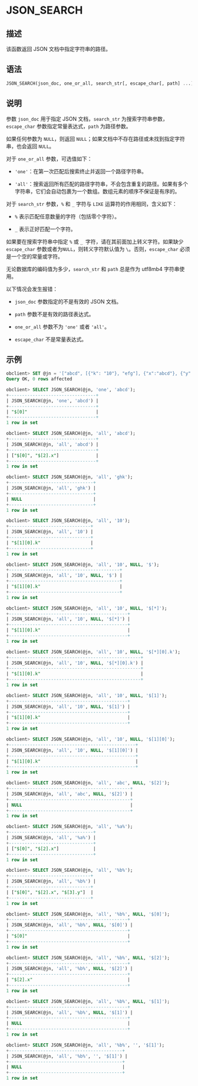 JSON_SEARCH 
================================



描述 
-----------------------

该函数返回 JSON 文档中指定字符串的路径。

语法 
-----------------------

```sql
JSON_SEARCH(json_doc, one_or_all, search_str[, escape_char[, path] ...])
```



说明 
-----------------------

参数 `json_doc` 用于指定 JSON 文档，`search_str` 为搜索字符串参数，`escape_char` 参数指定常量表达式，`path` 为路径参数。

如果任何参数为 `NULL`，则返回 `NULL`；如果文档中不存在路径或未找到指定字符串，也会返回 `NULL`。

对于 `one_or_all` 参数，可选值如下：

* `'one'`：在第一次匹配后搜索终止并返回一个路径字符串。

  

* `'all'`：搜索返回所有匹配的路径字符串，不会包含重复的路径。如果有多个字符串，它们会自动包裹为一个数组。数组元素的顺序不保证是有序的。

  




对于 `search_str` 参数，`%` 和 `_` 字符与 `LIKE` 运算符的作用相同，含义如下：

* `%` 表示匹配任意数量的字符（包括零个字符）。

  

* `_` 表示正好匹配一个字符。

  




如果要在搜索字符串中指定 `%` 或 `_ `字符，请在其前面加上转义字符。如果缺少 `escape_char` 参数或者为`NULL`，则转义字符默认值为 `\`。否则，`escape_char` 必须是一个空的常量或字符。

无论数据库的编码值为多少，`search_str` 和 `path` 总是作为 utf8mb4 字符串使用。

以下情况会发生报错：

* `json_doc` 参数指定的不是有效的 JSON 文档。

  

* `path` 参数不是有效的路径表达式。

  

* `one_or_all` 参数不为 `'one'` 或者 `'all'`。

  

* `escape_char` 不是常量表达式。

  




示例 
-----------------------

```sql
obclient> SET @jn = '["abcd", [{"k": "10"}, "efg"], {"x":"abcd"}, {"y":"cdef"}]';
Query OK, 0 rows affected

obclient> SELECT JSON_SEARCH(@jn, 'one', 'abcd');
+---------------------------------+
| JSON_SEARCH(@jn, 'one', 'abcd') |
+---------------------------------+
| "$[0]"                          |
+---------------------------------+
1 row in set

obclient> SELECT JSON_SEARCH(@jn, 'all', 'abcd');
+---------------------------------+
| JSON_SEARCH(@jn, 'all', 'abcd') |
+---------------------------------+
| ["$[0]", "$[2].x"]              |
+---------------------------------+
1 row in set

obclient> SELECT JSON_SEARCH(@jn, 'all', 'ghk');
+--------------------------------+
| JSON_SEARCH(@jn, 'all', 'ghk') |
+--------------------------------+
| NULL                           |
+--------------------------------+
1 row in set

obclient> SELECT JSON_SEARCH(@jn, 'all', '10');
+-------------------------------+
| JSON_SEARCH(@jn, 'all', '10') |
+-------------------------------+
| "$[1][0].k"                   |
+-------------------------------+
1 row in set

obclient> SELECT JSON_SEARCH(@jn, 'all', '10', NULL, '$');
+------------------------------------------+
| JSON_SEARCH(@jn, 'all', '10', NULL, '$') |
+------------------------------------------+
| "$[1][0].k"                              |
+------------------------------------------+
1 row in set

obclient> SELECT JSON_SEARCH(@jn, 'all', '10', NULL, '$[*]');
+---------------------------------------------+
| JSON_SEARCH(@jn, 'all', '10', NULL, '$[*]') |
+---------------------------------------------+
| "$[1][0].k"                                 |
+---------------------------------------------+
1 row in set

obclient> SELECT JSON_SEARCH(@jn, 'all', '10', NULL, '$[*][0].k');
+--------------------------------------------------+
| JSON_SEARCH(@jn, 'all', '10', NULL, '$[*][0].k') |
+--------------------------------------------------+
| "$[1][0].k"                                      |
+--------------------------------------------------+
1 row in set

obclient> SELECT JSON_SEARCH(@jn, 'all', '10', NULL, '$[1]');
+---------------------------------------------+
| JSON_SEARCH(@jn, 'all', '10', NULL, '$[1]') |
+---------------------------------------------+
| "$[1][0].k"                                 |
+---------------------------------------------+
1 row in set

obclient> SELECT JSON_SEARCH(@jn, 'all', '10', NULL, '$[1][0]');
+------------------------------------------------+
| JSON_SEARCH(@jn, 'all', '10', NULL, '$[1][0]') |
+------------------------------------------------+
| "$[1][0].k"                                    |
+------------------------------------------------+
1 row in set

obclient> SELECT JSON_SEARCH(@jn, 'all', 'abc', NULL, '$[2]');
+----------------------------------------------+
| JSON_SEARCH(@jn, 'all', 'abc', NULL, '$[2]') |
+----------------------------------------------+
| NULL                                         |
+----------------------------------------------+
1 row in set

obclient> SELECT JSON_SEARCH(@jn, 'all', '%a%');
+--------------------------------+
| JSON_SEARCH(@jn, 'all', '%a%') |
+--------------------------------+
| ["$[0]", "$[2].x"]             |
+--------------------------------+
1 row in set

obclient> SELECT JSON_SEARCH(@jn, 'all', '%b%');
+-------------------------------+
| JSON_SEARCH(@jn, 'all', '%b%') |
+-------------------------------+
| ["$[0]", "$[2].x", "$[3].y"]  |
+-------------------------------+
1 row in set 

obclient> SELECT JSON_SEARCH(@jn, 'all', '%b%', NULL, '$[0]');
+---------------------------------------------+
| JSON_SEARCH(@jn, 'all', '%b%', NULL, '$[0]') |
+---------------------------------------------+
| "$[0]"                                      |
+---------------------------------------------+
1 row in set 

obclient> SELECT JSON_SEARCH(@jn, 'all', '%b%', NULL, '$[2]');
+---------------------------------------------+
| JSON_SEARCH(@jn, 'all', '%b%', NULL, '$[2]') |
+---------------------------------------------+
| "$[2].x"                                    |
+---------------------------------------------+
1 row in set

obclient> SELECT JSON_SEARCH(@jn, 'all', '%b%', NULL, '$[1]');
+---------------------------------------------+
| JSON_SEARCH(@jn, 'all', '%b%', NULL, '$[1]') |
+---------------------------------------------+
| NULL                                        |
+---------------------------------------------+
1 row in set

obclient> SELECT JSON_SEARCH(@jn, 'all', '%b%', '', '$[1]');
+-------------------------------------------+
| JSON_SEARCH(@jn, 'all', '%b%', '', '$[1]') |
+-------------------------------------------+
| NULL                                      |
+-------------------------------------------+
1 row in set
```


